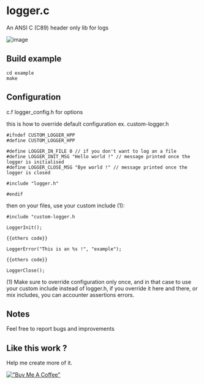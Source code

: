 # logger.c

An ANSI C (C89) header only lib for logs

![image](https://user-images.githubusercontent.com/15613425/143301975-5f01fd49-92a6-476a-a14a-d54203b58abf.png)

## Build example

```
cd example
make
```

## Configuration

c.f logger_config.h for options

this is how to override default configuration ex. custom-logger.h

```
#ifndef CUSTOM_LOGGER_HPP
#define CUSTOM_LOGGER_HPP

#define LOGGER_IN_FILE 0 // if you don't want to log an a file
#define LOGGER_INIT_MSG "Hello world !" // message printed once the logger is initialised
#define LOGGER_CLOSE_MSG "Bye world !" // message printed once the logger is closed

#include "logger.h"

#endif
```

then on your files, use your custom include (1):

```
#include "custom-logger.h

LoggerInit();

{{others code}}

LoggerError("This is an %s !", "example");

{{others code}}

LoggerClose();
```

(1) Make sure to override configuration only once, and in that case to use your custom include instead of logger.h, if you override it here and there, or mix includes, you can accounter assertions errors.

## Notes

Feel free to report bugs and improvements

## Like this work ?

Help me create more of it.

[!["Buy Me A Coffee"](https://www.buymeacoffee.com/assets/img/custom_images/orange_img.png)](https://www.buymeacoffee.com/n67094)
